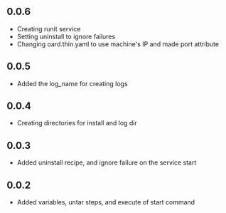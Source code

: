 ## 0.0.6
* Creating runit service
* Setting uninstall to ignore failures
* Changing oard.thin.yaml to use machine's IP and made port attribute

## 0.0.5
* Added the log_name for creating logs

## 0.0.4
* Creating directories for install and log dir

## 0.0.3
* Added uninstall recipe, and ignore failure on the service start

## 0.0.2 
* Added variables, untar steps, and execute of start command
